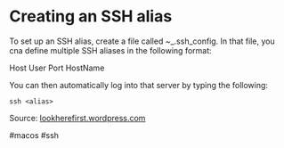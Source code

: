 # Creating an SSH alias
To set up an SSH alias, create a file called ~_.ssh_config. In that file, you cna define multiple SSH aliases in the following format:

Host <alias>
User <user name>
Port <port>
HostName <server name>

You can then automatically log into that server by typing the following:

`ssh <alias>`

Source: [lookherefirst.wordpress.com](https://lookherefirst.wordpress.com/2007/12/17/a-simple-ssh-config-file/)

#macos #ssh